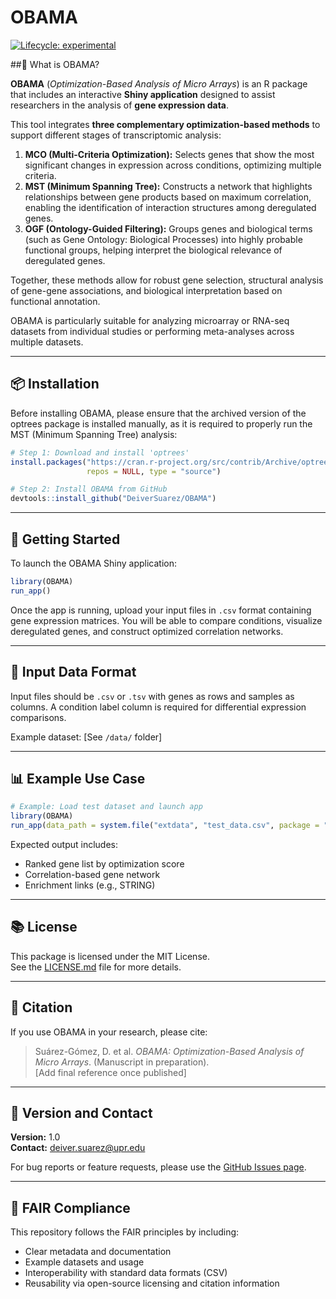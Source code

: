 
# OBAMA

<!-- badges: start -->
[![Lifecycle: experimental](https://img.shields.io/badge/lifecycle-experimental-orange.svg)](https://www.tidyverse.org/lifecycle/#experimental)
<!-- badges: end -->

##🧬 What is OBAMA?

**OBAMA** (*Optimization-Based Analysis of Micro Arrays*) is an R package that includes an interactive **Shiny application** designed to assist researchers in the analysis of **gene expression data**.

This tool integrates **three complementary optimization-based methods** to support different stages of transcriptomic analysis:

1. **MCO (Multi-Criteria Optimization):** Selects genes that show the most significant changes in expression across conditions, optimizing multiple criteria.
2. **MST (Minimum Spanning Tree):** Constructs a network that highlights relationships between gene products based on maximum correlation, enabling the identification of interaction structures among deregulated genes.
3. **OGF (Ontology-Guided Filtering):** Groups genes and biological terms (such as Gene Ontology: Biological Processes) into highly probable functional groups, helping interpret the biological relevance of deregulated genes.

Together, these methods allow for robust gene selection, structural analysis of gene-gene associations, and biological interpretation based on functional annotation.

OBAMA is particularly suitable for analyzing microarray or RNA-seq datasets from individual studies or performing meta-analyses across multiple datasets.

---

## 📦 Installation

Before installing OBAMA, please ensure that the archived version of the optrees package is installed manually, as it is required to properly run the MST (Minimum Spanning Tree) analysis:

```r
# Step 1: Download and install 'optrees'
install.packages("https://cran.r-project.org/src/contrib/Archive/optrees/optrees_1.0.tar.gz",
                 repos = NULL, type = "source")

# Step 2: Install OBAMA from GitHub
devtools::install_github("DeiverSuarez/OBAMA")
```

---

## 🚀 Getting Started

To launch the OBAMA Shiny application:

```r
library(OBAMA)
run_app()
```

Once the app is running, upload your input files in `.csv` format containing gene expression matrices. You will be able to compare conditions, visualize deregulated genes, and construct optimized correlation networks.

---

## 📁 Input Data Format

Input files should be `.csv` or `.tsv` with genes as rows and samples as columns. A condition label column is required for differential expression comparisons.

Example dataset: [See `/data/` folder]

---

## 📊 Example Use Case

```r
# Example: Load test dataset and launch app
library(OBAMA)
run_app(data_path = system.file("extdata", "test_data.csv", package = "OBAMA"))
```

Expected output includes:
- Ranked gene list by optimization score
- Correlation-based gene network
- Enrichment links (e.g., STRING)

---

## 📚 License

This package is licensed under the MIT License.  
See the [LICENSE.md](LICENSE.md) file for more details.

---

## 📌 Citation

If you use OBAMA in your research, please cite:

> Suárez-Gómez, D. et al. *OBAMA: Optimization-Based Analysis of Micro Arrays*. (Manuscript in preparation).  
> [Add final reference once published]

---

## 🧪 Version and Contact

**Version:** 1.0  
**Contact:** [deiver.suarez@upr.edu](mailto:deiver.suarez@upr.edu)

For bug reports or feature requests, please use the [GitHub Issues page](https://github.com/DeiverSuarez/OBAMA/issues).

---

## 📂 FAIR Compliance

This repository follows the FAIR principles by including:
- Clear metadata and documentation
- Example datasets and usage
- Interoperability with standard data formats (CSV)
- Reusability via open-source licensing and citation information
